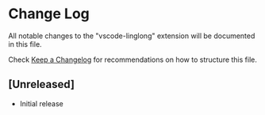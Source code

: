 # Change Log

All notable changes to the "vscode-linglong" extension will be documented in this file.

Check [Keep a Changelog](http://keepachangelog.com/) for recommendations on how to structure this file.

## [Unreleased]

- Initial release